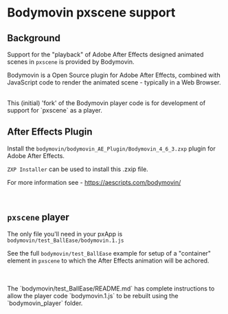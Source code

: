 # Bodymovin pxscene support

## Background

Support for the "playback" of Adobe After Effects designed animated scenes 
in `pxscene` is provided by Bodymovin.
<br/>

Bodymovin is a Open Source plugin for Adobe After Effects, combined with 
JavaScript code to render the animated scene - typically in a Web Browser.

<br/>
This (initial) 'fork' of the Bodymovin player code is for development of 
support for `pxscene` as a player.

<br/>

## After Effects Plugin

Install the `bodymovin/bodymovin_AE_Plugin/Bodymovin_4_6_3.zxp` plugin for 
Adobe After Effects.

`ZXP Installer` can be used to install this .zxip file.

For more information see - https://aescripts.com/bodymovin/


<br/>

## `pxscene` player

The only file you'll need in your pxApp is `bodymovin/test_BallEase/bodymovin.1.js`

See the full `bodymovin/test_BallEase` example for setup of a "container" 
element in `pxscene` to which the After Effects animation will be achored.

<br/>
<br/>
The `bodymovin/test_BallEase/README.md` has complete instructions to allow the
player code `bodymovin.1.js` to be rebuilt using the `bodymovin_player` folder.
<br/>
